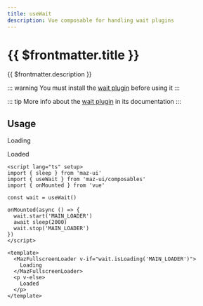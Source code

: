 ```yaml
---
title: useWait
description: Vue composable for handling wait plugins
---
```


# {{ $frontmatter.title }}

{{ $frontmatter.description }}

::: warning
You must install the [wait plugin](./../plugins/wait.md#install) before using it
:::

::: tip
More info about the [wait plugin](./../plugins/wait.md) in its documentation
:::

## Usage

<MazFullscreenLoader v-if="wait.isLoading('MAIN_LOADER')">
  Loading
</MazFullscreenLoader>
<p v-else> Loaded </p>

```vue
<script lang="ts" setup>
import { sleep } from 'maz-ui'
import { useWait } from 'maz-ui/composables'
import { onMounted } from 'vue'

const wait = useWait()

onMounted(async () => {
  wait.start('MAIN_LOADER')
  await sleep(2000)
  wait.stop('MAIN_LOADER')
})
</script>

<template>
  <MazFullscreenLoader v-if="wait.isLoading('MAIN_LOADER')">
    Loading
  </MazFullscreenLoader>
  <p v-else>
    Loaded
  </p>
</template>
```

<script lang="ts" setup>
  import { onMounted } from 'vue'
  import { sleep } from 'maz-ui/src/index'
  import { useWait } from 'maz-ui/src/composables/useWait'

  const wait = useWait()

  onMounted(async () => {
    wait.start('MAIN_LOADER')
    await sleep(2000)
    wait.stop('MAIN_LOADER')
  })
</script>
